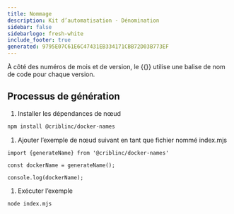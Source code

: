 ```yaml
---
title: Nommage
description: Kit d’automatisation - Dénomination
sidebar: false
sidebarlogo: fresh-white
include_footer: true
generated: 9795E07C61E6C47431EB334171CBB72D03B773EF
---
```


À côté des numéros de mois et de version, le {{<product-name>}} utilise une balise de nom de code pour chaque version.

## Processus de génération

1. Installer les dépendances de nœud

```bash
npm install @criblinc/docker-names
```

1. Ajouter l’exemple de nœud suivant en tant que fichier nommé index.mjs

```nodejs
import {generateName} from '@criblinc/docker-names'

const dockerName = generateName();

console.log(dockerName);
```

1. Exécuter l’exemple

```bash
node index.mjs
```
